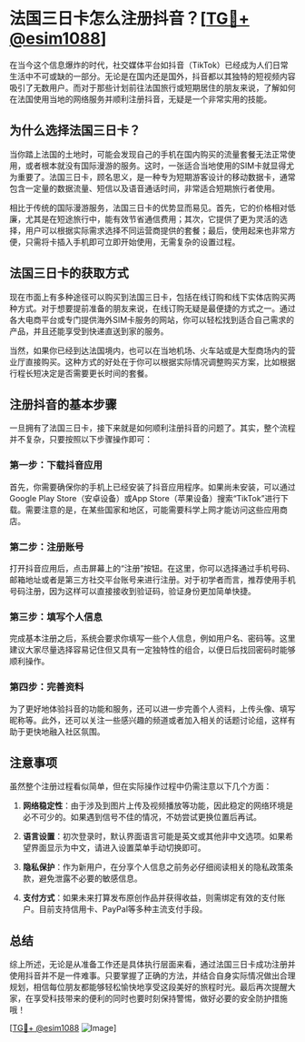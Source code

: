 # 法国三日卡怎么注册抖音？[[TG💪+ @esim1088](https://t.me/s/esim1088)]

在当今这个信息爆炸的时代，社交媒体平台如抖音（TikTok）已经成为人们日常生活中不可或缺的一部分。无论是在国内还是国外，抖音都以其独特的短视频内容吸引了无数用户。而对于那些计划前往法国旅行或短期居住的朋友来说，了解如何在法国使用当地的网络服务并顺利注册抖音，无疑是一个非常实用的技能。

## 为什么选择法国三日卡？

当你踏上法国的土地时，可能会发现自己的手机在国内购买的流量套餐无法正常使用，或者根本就没有国际漫游的服务。这时，一张适合当地使用的SIM卡就显得尤为重要了。法国三日卡，顾名思义，是一种专为短期游客设计的移动数据卡，通常包含一定量的数据流量、短信以及语音通话时间，非常适合短期旅行者使用。

相比于传统的国际漫游服务，法国三日卡的优势显而易见。首先，它的价格相对低廉，尤其是在短途旅行中，能有效节省通信费用；其次，它提供了更为灵活的选择，用户可以根据实际需求选择不同运营商提供的套餐；最后，使用起来也非常方便，只需将卡插入手机即可立即开始使用，无需复杂的设置过程。

## 法国三日卡的获取方式

现在市面上有多种途径可以购买到法国三日卡，包括在线订购和线下实体店购买两种方式。对于想要提前准备的朋友来说，在线订购无疑是最便捷的方式之一。通过各大电商平台或专门提供海外SIM卡服务的网站，你可以轻松找到适合自己需求的产品，并且还能享受到快递直送到家的服务。

当然，如果你已经到达法国境内，也可以在当地机场、火车站或是大型商场内的营业厅直接购买。这种方式的好处在于你可以根据实际情况调整购买方案，比如根据行程长短决定是否需要更长时间的套餐。

## 注册抖音的基本步骤

一旦拥有了法国三日卡，接下来就是如何顺利注册抖音的问题了。其实，整个流程并不复杂，只要按照以下步骤操作即可：

### 第一步：下载抖音应用

首先，你需要确保你的手机上已经安装了抖音应用程序。如果尚未安装，可以通过Google Play Store（安卓设备）或App Store（苹果设备）搜索“TikTok”进行下载。需要注意的是，在某些国家和地区，可能需要科学上网才能访问这些应用商店。

### 第二步：注册账号

打开抖音应用后，点击屏幕上的“注册”按钮。在这里，你可以选择通过手机号码、邮箱地址或者是第三方社交平台账号来进行注册。对于初学者而言，推荐使用手机号码注册，因为这样可以直接接收到验证码，验证身份更加简单快捷。

### 第三步：填写个人信息

完成基本注册之后，系统会要求你填写一些个人信息，例如用户名、密码等。这里建议大家尽量选择容易记住但又具有一定独特性的组合，以便日后找回密码时能够顺利操作。

### 第四步：完善资料

为了更好地体验抖音的功能和服务，还可以进一步完善个人资料，上传头像、填写昵称等。此外，还可以关注一些感兴趣的频道或者加入相关的话题讨论组，这样有助于更快地融入社区氛围。

## 注意事项

虽然整个注册过程看似简单，但在实际操作过程中仍需注意以下几个方面：

1. **网络稳定性**：由于涉及到图片上传及视频播放等功能，因此稳定的网络环境是必不可少的。如果遇到信号不佳的情况，不妨尝试更换位置后再试。
   
2. **语言设置**：初次登录时，默认界面语言可能是英文或其他非中文选项。如果希望界面显示为中文，请进入设置菜单手动切换即可。

3. **隐私保护**：作为新用户，在分享个人信息之前务必仔细阅读相关的隐私政策条款，避免泄露不必要的敏感信息。

4. **支付方式**：如果未来打算发布原创作品并获得收益，则需绑定有效的支付账户。目前支持信用卡、PayPal等多种主流支付手段。

## 总结

综上所述，无论是从准备工作还是具体执行层面来看，通过法国三日卡成功注册并使用抖音并不是一件难事。只要掌握了正确的方法，并结合自身实际情况做出合理规划，相信每位朋友都能够轻松愉快地享受这段美好的旅程时光。最后再次提醒大家，在享受科技带来的便利的同时也要时刻保持警惕，做好必要的安全防护措施哦！

[[TG💪+ @esim1088](https://t.me/s/esim1088) ![Image](https://i.postimg.cc/4NQfJmqS/Snipaste-2025-05-13-00-14-12.png)]
